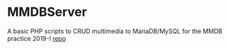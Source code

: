 # MMDBServer
A basic PHP scripts to CRUD multimedia to MariaDB/MySQL for the MMDB practice 2019-I [repo](https://github.com/pabhoz/MMDB)
